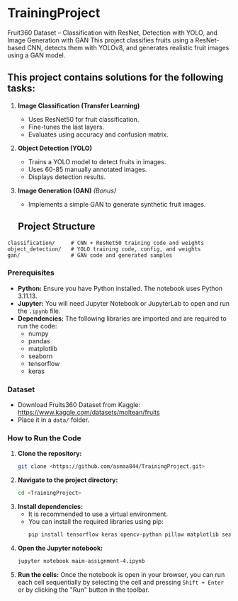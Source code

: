 # TrainingProject
Fruit360 Dataset – Classification with ResNet, Detection with YOLO, and Image Generation with GAN This project classifies fruits using a ResNet-based CNN, detects them with YOLOv8, and generates realistic fruit images using a GAN model.

## This project contains solutions for the following tasks:

1. **Image Classification (Transfer Learning)**  
   - Uses ResNet50 for fruit classification.
   - Fine-tunes the last layers.
   - Evaluates using accuracy and confusion matrix.

2. **Object Detection (YOLO)**  
   - Trains a YOLO model to detect fruits in images.
   - Uses 60-85 manually annotated images.
   - Displays detection results.

3. **Image Generation (GAN)** *(Bonus)*  
   - Implements a simple GAN to generate synthetic fruit images.
  
   ##  Project Structure

```
classification/     # CNN + ResNet50 training code and weights
object_detection/   # YOLO training code, config, and weights
gan/                # GAN code and generated samples
```

### Prerequisites

* **Python:** Ensure you have Python installed. The notebook uses Python 3.11.13.
* **Jupyter:** You will need Jupyter Notebook or JupyterLab to open and run the `.ipynb` file.
* **Dependencies:** The following libraries are imported and are required to run the code:
    * numpy
    * pandas
    * matplotlib
    * seaborn
    * tensorflow
    * keras



### Dataset 
   - Download Fruits360 Dataset from Kaggle:  
     https://www.kaggle.com/datasets/moltean/fruits  
   - Place it in a `data/` folder.

### How to Run the Code

1.  **Clone the repository:**
    ```bash
    git clone <https://github.com/asmaa844/TrainingProject.git>
    ```
2.  **Navigate to the project directory:**
    ```bash
    cd <TrainingProject>
    ```
3.  **Install dependencies:**
    * It is recommended to use a virtual environment.
    * You can install the required libraries using pip:
        ```bash
        pip install tensorflow keras opencv-python pillow matplotlib seaborn numpy pandas scikit-learn torch torchvision
        ```
4.  **Open the Jupyter notebook:**
    ```bash
    jupyter notebook maim-assignment-4.ipynb
    ```
5.  **Run the cells:** Once the notebook is open in your browser, you can run each cell sequentially by selecting the cell and pressing `Shift + Enter` or by clicking the "Run" button in the toolbar.

